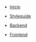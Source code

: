 * [Inicio](v1_0_0/home.md)

* [Styleguide](v1_0_0/home.md)

* [Backend](v1_0_0/backend/)

* [Frontend](v1_0_0/frontend/)
